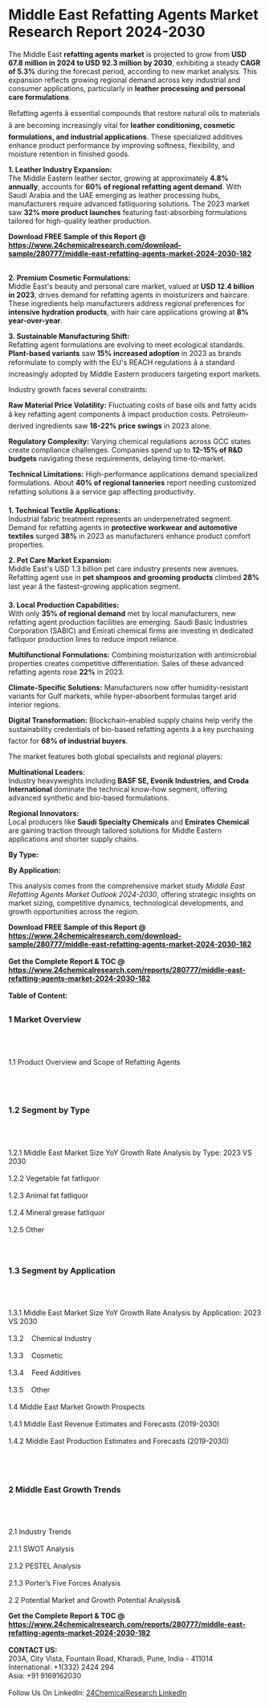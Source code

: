 <h1>Middle East Refatting Agents Market Research Report 2024-2030</h1><p>The Middle East <strong>refatting agents market</strong> is projected to grow from <strong>USD 67.8 million in 2024 to USD 92.3 million by 2030</strong>, exhibiting a steady <strong>CAGR of 5.3%</strong> during the forecast period, according to new market analysis. This expansion reflects growing regional demand across key industrial and consumer applications, particularly in <strong>leather processing and personal care formulations</strong>.</p><p>Refatting agents â essential compounds that restore natural oils to materials â are becoming increasingly vital for <strong>leather conditioning, cosmetic formulations, and industrial applications</strong>. These specialized additives enhance product performance by improving softness, flexibility, and moisture retention in finished goods.</p><p><strong>1. Leather Industry Expansion:</strong><br>
The Middle Eastern leather sector, growing at approximately <strong>4.8% annually</strong>, accounts for <strong>60% of regional refatting agent demand</strong>. With Saudi Arabia and the UAE emerging as leather processing hubs, manufacturers require advanced fatliquoring solutions. The 2023 market saw <strong>32% more product launches</strong> featuring fast-absorbing formulations tailored for high-quality leather production.</p><div><b>Download FREE Sample of this Report @ 
            <a href="https://www.24chemicalresearch.com/download-sample/280777/middle-east-refatting-agents-market-2024-2030-182">
            https://www.24chemicalresearch.com/download-sample/280777/middle-east-refatting-agents-market-2024-2030-182</a></b></div><br><p><strong>2. Premium Cosmetic Formulations:</strong><br>
Middle East's beauty and personal care market, valued at <strong>USD 12.4 billion in 2023</strong>, drives demand for refatting agents in moisturizers and haircare. These ingredients help manufacturers address regional preferences for <strong>intensive hydration products</strong>, with hair care applications growing at <strong>8% year-over-year</strong>.</p><p><strong>3. Sustainable Manufacturing Shift:</strong><br>
Refatting agent formulations are evolving to meet ecological standards. <strong>Plant-based variants</strong> saw <strong>15% increased adoption</strong> in 2023 as brands reformulate to comply with the EU's REACH regulations â a standard increasingly adopted by Middle Eastern producers targeting export markets.</p><p>Industry growth faces several constraints:</p><p><strong>Raw Material Price Volatility:</strong> Fluctuating costs of base oils and fatty acids â key refatting agent components â impact production costs. Petroleum-derived ingredients saw <strong>18-22% price swings</strong> in 2023 alone.</p><p><strong>Regulatory Complexity:</strong> Varying chemical regulations across GCC states create compliance challenges. Companies spend up to <strong>12-15% of R&amp;D budgets</strong> navigating these requirements, delaying time-to-market.</p><p><strong>Technical Limitations:</strong> High-performance applications demand specialized formulations. About <strong>40% of regional tanneries</strong> report needing customized refatting solutions â a service gap affecting productivity.</p><p><strong>1. Technical Textile Applications:</strong><br>
Industrial fabric treatment represents an underpenetrated segment. Demand for refatting agents in <strong>protective workwear and automotive textiles</strong> surged <strong>38%</strong> in 2023 as manufacturers enhance product comfort properties.</p><p><strong>2. Pet Care Market Expansion:</strong><br>
Middle East's USD 1.3 billion pet care industry presents new avenues. Refatting agent use in <strong>pet shampoos and grooming products</strong> climbed <strong>28%</strong> last year â the fastest-growing application segment.</p><p><strong>3. Local Production Capabilities:</strong><br>
With only <strong>35% of regional demand</strong> met by local manufacturers, new refatting agent production facilities are emerging. Saudi Basic Industries Corporation (SABIC) and Emirati chemical firms are investing in dedicated fatliquor production lines to reduce import reliance.</p><p><strong>Multifunctional Formulations:</strong> Combining moisturization with antimicrobial properties creates competitive differentiation. Sales of these advanced refatting agents rose <strong>22%</strong> in 2023.</p><p><strong>Climate-Specific Solutions:</strong> Manufacturers now offer humidity-resistant variants for Gulf markets, while hyper-absorbent formulas target arid interior regions.</p><p><strong>Digital Transformation:</strong> Blockchain-enabled supply chains help verify the sustainability credentials of bio-based refatting agents â a key purchasing factor for <strong>68% of industrial buyers</strong>.</p><p>The market features both global specialists and regional players:</p><p><strong>Multinational Leaders:</strong><br>
Industry heavyweights including <strong>BASF SE, Evonik Industries, and Croda International</strong> dominate the technical know-how segment, offering advanced synthetic and bio-based formulations.</p><p><strong>Regional Innovators:</strong><br>
Local producers like <strong>Saudi Specialty Chemicals</strong> and <strong>Emirates Chemical</strong> are gaining traction through tailored solutions for Middle Eastern applications and shorter supply chains.</p><p><strong>By Type:</strong></p><p><strong>By Application:</strong></p><p>This analysis comes from the comprehensive market study <em>Middle East Refatting Agents Market Outlook 2024-2030</em>, offering strategic insights on market sizing, competitive dynamics, technological developments, and growth opportunities across the region.</p><div><b>Download FREE Sample of this Report @ 
            <a href="https://www.24chemicalresearch.com/download-sample/280777/middle-east-refatting-agents-market-2024-2030-182">
            https://www.24chemicalresearch.com/download-sample/280777/middle-east-refatting-agents-market-2024-2030-182</a></b></div><br><div><b>Get the Complete Report & TOC @ 
            <a href="https://www.24chemicalresearch.com/reports/280777/middle-east-refatting-agents-market-2024-2030-182">
            https://www.24chemicalresearch.com/reports/280777/middle-east-refatting-agents-market-2024-2030-182</a></b></div><br>
            <b>Table of Content:</b><p><h2><span style="font-size:16px"><strong>1 Market Overview&nbsp;&nbsp; &nbsp;</strong></span></h2><br />
<br />
<p>1.1 Product Overview and Scope of Refatting Agents&nbsp;</p><br />
<br />
<h2><strong><span style="font-size:16px">1.2 Segment by Type&nbsp;&nbsp; &nbsp;</span></strong></h2><br />
<br />
<p>1.2.1 Middle East Market Size YoY Growth Rate Analysis by Type: 2023 VS 2030&nbsp;&nbsp; &nbsp;<br /><br />
1.2.2 Vegetable fat fatliquor&nbsp;&nbsp; &nbsp;<br /><br />
1.2.3 Animal fat fatliquor<br /><br />
1.2.4 Mineral grease fatliquor<br /><br />
1.2.5 Other<br /><br />
<br />
<h2><span style="font-size:16px"><strong>1.3 Segment by Application&nbsp;&nbsp;</strong></span></h2><br />
<br />
<p>1.3.1 Middle East Market Size YoY Growth Rate Analysis by Application: 2023 VS 2030&nbsp;&nbsp; &nbsp;<br /><br />
1.3.2&nbsp;&nbsp; &nbsp;Chemical Industry<br /><br />
1.3.3&nbsp;&nbsp; &nbsp;Cosmetic<br /><br />
1.3.4&nbsp;&nbsp; &nbsp;Feed Additives<br /><br />
1.3.5&nbsp;&nbsp; &nbsp;Other<br /><br />
1.4 Middle East Market Growth Prospects&nbsp;&nbsp; &nbsp;<br /><br />
1.4.1 Middle East Revenue Estimates and Forecasts (2019-2030)&nbsp;&nbsp; &nbsp;<br /><br />
1.4.2 Middle East Production Estimates and Forecasts (2019-2030)&nbsp;&nbsp;</p><br />
<br />
<h2><span style="font-size:16px"><strong>2 Middle East Growth Trends&nbsp;&nbsp; &nbsp;</strong></span></h2><br />
<br />
<p>2.1 Industry Trends&nbsp;&nbsp; &nbsp;<br /><br />
2.1.1 SWOT Analysis&nbsp;&nbsp; &nbsp;<br /><br />
2.1.2 PESTEL Analysis&nbsp;&nbsp; &nbsp;<br /><br />
2.1.3 Porter&rsquo;s Five Forces Analysis&nbsp;&nbsp; &nbsp;<br /><br />
2.2 Potential Market and Growth Potential Analysis&</p><div><b>Get the Complete Report & TOC @ 
            <a href="https://www.24chemicalresearch.com/reports/280777/middle-east-refatting-agents-market-2024-2030-182">
            https://www.24chemicalresearch.com/reports/280777/middle-east-refatting-agents-market-2024-2030-182</a></b></div><br><b>CONTACT US:</b><br>
            203A, City Vista, Fountain Road, Kharadi, Pune, India - 411014<br>
            International: +1(332) 2424 294<br>
            Asia: +91 9169162030 <br><br>
            Follow Us On LinkedIn: <a href="https://www.linkedin.com/company/24chemicalresearch/">24ChemicalResearch LinkedIn</a>